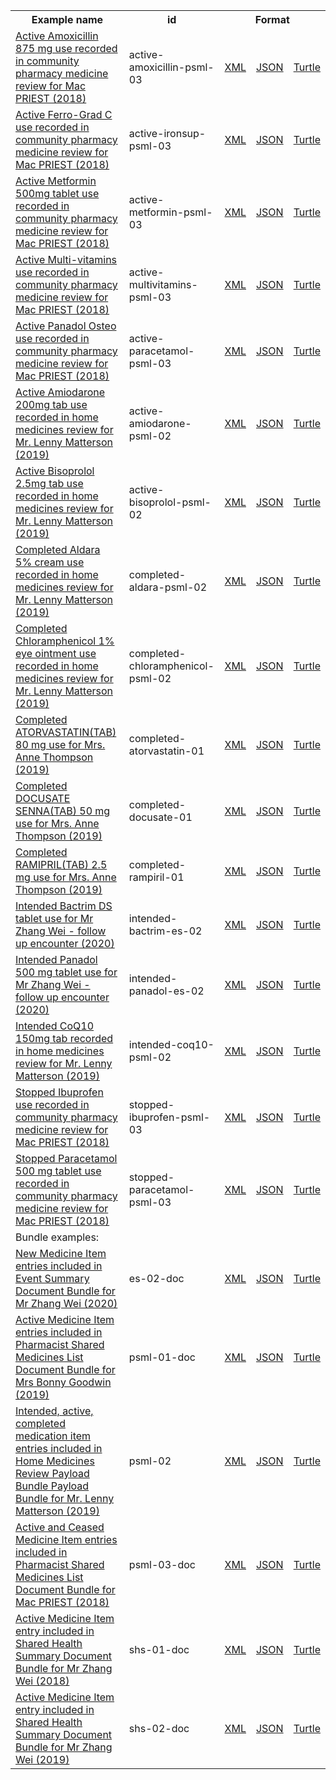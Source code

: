 <table class="list" width="100%">            
   <tr>
     <th>Example name</th>
     <th>id</th>
     <th colspan="3">Format</th>
   </tr>
   <tr>
      <td><a href="MedicationStatement-active-amoxicillin-psml-03.html">Active Amoxicillin 875 mg use recorded in community pharmacy medicine review for Mac PRIEST (2018)</a></td>
      <td>active-amoxicillin-psml-03</td>
      <td><a href="Medication-active-amoxicillin-psml-03.xml.html">XML</a></td>
      <td><a href="Medication-active-amoxicillin-psml-03.json.html">JSON</a></td>
      <td><a href="Medication-active-amoxicillin-psml-03.ttl.html">Turtle</a></td>
   </tr>
   <tr>
      <td><a href="MedicationStatement-active-ironsup-psml-03.html">Active Ferro-Grad C use recorded in community pharmacy medicine review for Mac PRIEST (2018)</a></td>
      <td>active-ironsup-psml-03</td>
      <td><a href="Medication-active-ironsup-psml-03.xml.html">XML</a></td>
      <td><a href="Medication-active-ironsup-psml-03.json.html">JSON</a></td>
      <td><a href="Medication-active-ironsup-psml-03.ttl.html">Turtle</a></td>
   </tr>
   <tr>
      <td><a href="MedicationStatement-active-metformin-psml-03.html">Active Metformin 500mg tablet use recorded in community pharmacy medicine review for Mac PRIEST (2018)</a></td>
      <td>active-metformin-psml-03</td>
      <td><a href="Medication-active-metformin-psml-03.xml.html">XML</a></td>
      <td><a href="Medication-active-metformin-psml-03.json.html">JSON</a></td>
      <td><a href="Medication-active-metformin-psml-03.ttl.html">Turtle</a></td>
   </tr>
   <tr>
      <td><a href="MedicationStatement-active-multivitamins-psml-03.html">Active Multi-vitamins use recorded in community pharmacy medicine review for Mac PRIEST (2018)</a></td>
      <td>active-multivitamins-psml-03</td>
      <td><a href="Medication-active-multivitamins-psml-03.xml.html">XML</a></td>
      <td><a href="Medication-active-multivitamins-psml-03.json.html">JSON</a></td>
      <td><a href="Medication-active-multivitamins-psml-03.ttl.html">Turtle</a></td>
   </tr>
   <tr>
      <td><a href="MedicationStatement-active-paracetamol-psml-03.html">Active Panadol Osteo use recorded in community pharmacy medicine review for Mac PRIEST (2018)</a></td>
      <td>active-paracetamol-psml-03</td>
      <td><a href="Medication-active-paracetamol-psml-03.xml.html">XML</a></td>
      <td><a href="Medication-active-paracetamol-psml-03.json.html">JSON</a></td>
      <td><a href="Medication-active-paracetamol-psml-03.ttl.html">Turtle</a></td>
   </tr>
   <tr>
      <td><a href="MedicationStatement-active-amiodarone-psml-02.html">Active Amiodarone 200mg tab use recorded in home medicines review for Mr. Lenny Matterson (2019)</a></td>
      <td>active-amiodarone-psml-02</td>
      <td><a href="Medication-active-amiodarone-psml-02.xml.html">XML</a></td>
      <td><a href="Medication-active-amiodarone-psml-02.json.html">JSON</a></td>
      <td><a href="Medication-active-amiodarone-psml-02.ttl.html">Turtle</a></td>
   </tr>
   <tr>
      <td><a href="MedicationStatement-active-bisoprolol-psml-02.html">Active Bisoprolol 2.5mg tab use recorded in home medicines review for Mr. Lenny Matterson (2019)</a></td>
      <td>active-bisoprolol-psml-02</td>
      <td><a href="Medication-active-bisoprolol-psml-02.xml.html">XML</a></td>
      <td><a href="Medication-active-bisoprolol-psml-02.json.html">JSON</a></td>
      <td><a href="Medication-active-bisoprolol-psml-02.ttl.html">Turtle</a></td>
   </tr>
   <tr>
      <td><a href="MedicationStatement-completed-aldara-psml-02.html">Completed Aldara 5% cream use recorded in home medicines review for Mr. Lenny Matterson (2019)</a></td>
      <td>completed-aldara-psml-02</td>
      <td><a href="Medication-completed-aldara-psml-02.xml.html">XML</a></td>
      <td><a href="Medication-completed-aldara-psml-02.json.html">JSON</a></td>
      <td><a href="Medication-completed-aldara-psml-02.ttl.html">Turtle</a></td>
   </tr>
   <tr>
      <td><a href="MedicationStatement-completed-chloramphenicol-psml-02.html">Completed Chloramphenicol 1% eye ointment use recorded in home medicines review for Mr. Lenny Matterson (2019)</a></td>
      <td>completed-chloramphenicol-psml-02</td>
      <td><a href="Medication-intended-chloramphenicol-psml-02.xml.html">XML</a></td>
      <td><a href="Medication-intended-chloramphenicol-psml-02.json.html">JSON</a></td>
      <td><a href="Medication-intended-chloramphenicol-psml-02.ttl.html">Turtle</a></td>
   </tr>
   <tr>
      <td><a href="MedicationStatement-completed-atorvastatin-01.html">Completed ATORVASTATIN(TAB) 80 mg use for Mrs. Anne Thompson (2019)</a></td>
      <td>completed-atorvastatin-01</td>
      <td><a href="Medication-intended-chloramphenicol-psml-02.xml.html">XML</a></td>
      <td><a href="Medication-intended-chloramphenicol-psml-02.json.html">JSON</a></td>
      <td><a href="Medication-intended-chloramphenicol-psml-02.ttl.html">Turtle</a></td>
   </tr>
   <tr>
      <td><a href="MedicationStatement-completed-docusate-01.html">Completed DOCUSATE SENNA(TAB) 50 mg use for Mrs. Anne Thompson (2019)</a></td>
      <td>completed-docusate-01</td>
      <td><a href="Medication-intended-chloramphenicol-psml-02.xml.html">XML</a></td>
      <td><a href="Medication-intended-chloramphenicol-psml-02.json.html">JSON</a></td>
      <td><a href="Medication-intended-chloramphenicol-psml-02.ttl.html">Turtle</a></td>
   </tr>
   <tr>
      <td><a href="MedicationStatement-completed-rampiril-01.html">Completed RAMIPRIL(TAB) 2.5 mg use for Mrs. Anne Thompson (2019)</a></td>
      <td>completed-rampiril-01</td>
      <td><a href="Medication-intended-chloramphenicol-psml-02.xml.html">XML</a></td>
      <td><a href="Medication-intended-chloramphenicol-psml-02.json.html">JSON</a></td>
      <td><a href="Medication-intended-chloramphenicol-psml-02.ttl.html">Turtle</a></td>
   </tr>
   <tr>
      <td><a href="MedicationStatement-intended-bactrim-es-02.html">Intended Bactrim DS tablet use for Mr Zhang Wei - follow up encounter (2020)</a></td>
      <td>intended-bactrim-es-02</td>
      <td><a href="Medication-intended-bactrim-es-02.xml.html">XML</a></td>
      <td><a href="Medication-intended-bactrim-es-02.json.html">JSON</a></td>
      <td><a href="Medication-intended-bactrim-es-02.ttl.html">Turtle</a></td>
   </tr>
   <tr>
      <td><a href="MedicationStatement-intended-panadol-es-02.html">Intended Panadol 500 mg tablet use for Mr Zhang Wei - follow up encounter (2020)</a></td>
      <td>intended-panadol-es-02</td>
      <td><a href="Medication-intended-panadol-es-02.xml.html">XML</a></td>
      <td><a href="Medication-intended-panadol-es-02.json.html">JSON</a></td>
      <td><a href="Medication-intended-panadol-es-02.ttl.html">Turtle</a></td>
   </tr>
   <tr>
      <td><a href="MedicationStatement-intended-coq10-psml-02.html">Intended CoQ10 150mg tab recorded in home medicines review for Mr. Lenny Matterson (2019)</a></td>
      <td>intended-coq10-psml-02</td>
      <td><a href="Medication-intended-coq10-psml-02.xml.html">XML</a></td>
      <td><a href="Medication-intended-coq10-psml-02.json.html">JSON</a></td>
      <td><a href="Medication-intended-coq10-psml-02.ttl.html">Turtle</a></td>
   </tr>
   <tr>
      <td><a href="MedicationStatement-stopped-ibuprofen-psml-03.html">Stopped Ibuprofen use recorded in community pharmacy medicine review for Mac PRIEST (2018)</a></td>
      <td>stopped-ibuprofen-psml-03</td>
      <td><a href="Medication-stopped-ibuprofen-psml-03.xml.html">XML</a></td>
      <td><a href="Medication-stopped-ibuprofen-psml-03.json.html">JSON</a></td>
      <td><a href="Medication-stopped-ibuprofen-psml-03.ttl.html">Turtle</a></td>
   </tr>
   <tr>
      <td><a href="MedicationStatement-stopped-paracetamol-psml-03.html">Stopped Paracetamol 500 mg tablet use recorded in community pharmacy medicine review for Mac PRIEST (2018)</a></td>
      <td>stopped-paracetamol-psml-03</td>
      <td><a href="Medication-stopped-paracetamol-psml-03.xml.html">XML</a></td>
      <td><a href="Medication-stopped-paracetamol-psml-03.json.html">JSON</a></td>
      <td><a href="Medication-stopped-paracetamol-psml-03.ttl.html">Turtle</a></td>
   </tr>
    <tr>
      <td colspan="5">Bundle examples:</td>
   </tr>
   <tr>
      <td><a href="Bundle-es-02-doc.html">New Medicine Item entries included in Event Summary Document Bundle for Mr Zhang Wei (2020)</a></td>
      <td>es-02-doc</td>
      <td><a href="Bundle-es-02-doc.xml.html">XML</a></td>
      <td><a href="Bundle-es-02-doc.json.html">JSON</a></td>
      <td><a href="Bundle-es-02-doc.ttl.html">Turtle</a></td>
   </tr>
   <tr>
      <td><a href="Bundle-psml-01-doc.html">Active Medicine Item entries included in Pharmacist Shared Medicines List Document Bundle for Mrs Bonny Goodwin (2019)</a></td>
      <td>psml-01-doc</td>
      <td><a href="Bundle-psml-01-doc.xml.html">XML</a></td>
      <td><a href="Bundle-psml-01-doc.json.html">JSON</a></td>
      <td><a href="Bundle-psml-01-doc.ttl.html">Turtle</a></td>
   </tr>
   <tr>
      <td><a href="Bundle-psml-02.html">Intended, active, completed medication item entries included in Home Medicines Review Payload Bundle Payload Bundle for Mr. Lenny Matterson (2019)</a></td>
      <td>psml-02</td>
      <td><a href="Bundle-psml-02.xml.html">XML</a></td>
      <td><a href="Bundle-psml-02.json.html">JSON</a></td>
      <td><a href="Bundle-psml-02.ttl.html">Turtle</a></td>
   </tr>
   <tr>
      <td><a href="Bundle-psml-03-doc.html">Active and Ceased Medicine Item entries included in Pharmacist Shared Medicines List Document Bundle for Mac PRIEST (2018)</a></td>
      <td>psml-03-doc</td>
      <td><a href="Bundle-psml-03-doc.xml.html">XML</a></td>
      <td><a href="Bundle-psml-03-doc.json.html">JSON</a></td>
      <td><a href="Bundle-psml-03-doc.ttl.html">Turtle</a></td>
   </tr> 
   <tr>
      <td><a href="Bundle-shs-01-doc.html">Active Medicine Item entry included in Shared Health Summary Document Bundle for Mr Zhang Wei (2018)</a></td>
      <td>shs-01-doc</td>
      <td><a href="Bundle-shs-01-doc.xml.html">XML</a></td>
      <td><a href="Bundle-shs-01-doc.json.html">JSON</a></td>
      <td><a href="Bundle-shs-01-doc.ttl.html">Turtle</a></td>
   </tr>      
   <tr>
      <td><a href="Bundle-shs-02-doc.html">Active Medicine Item entry included in Shared Health Summary Document Bundle for Mr Zhang Wei (2019)</a></td>
      <td>shs-02-doc</td>
      <td><a href="Bundle-shs-02-doc.xml.html">XML</a></td>
      <td><a href="Bundle-shs-02-doc.json.html">JSON</a></td>
      <td><a href="Bundle-shs-02-doc.ttl.html">Turtle</a></td>
   </tr>             
</table>